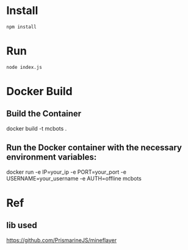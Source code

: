 # Install

```
npm install
```

# Run

```
node index.js
```


# Docker Build

## Build the Container

docker build -t mcbots .

## Run the Docker container with the necessary environment variables:

docker run -e IP=your_ip -e PORT=your_port -e USERNAME=your_username -e AUTH=offline mcbots

# Ref

## lib used

https://github.com/PrismarineJS/mineflayer
